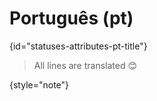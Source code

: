 # Português (pt)
{id="statuses-attributes-pt-title"}

> All lines are translated 😊
>
{style="note"}
